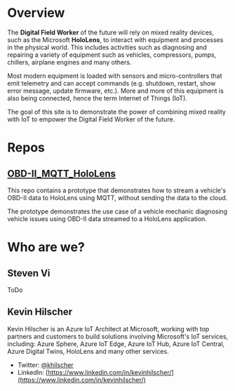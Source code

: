 # Overview

The **Digital Field Worker** of the future will rely on mixed reality devices, such as the Microsoft **HoloLens**, to interact with equipment and processes in the physical world. This includes activities such as diagnosing and repairing a variety of equipment such as vehicles, compressors, pumps, chillers, airplane engines and many others.

Most modern equipment is loaded with sensors and micro-controllers that emit telemetry and can accept commands (e.g. shutdown, restart, show error message, update firmware, etc.). More and more of this equipment is also being connected, hence the term Internet of Things (IoT).

The goal of this site is to demonstrate the power of combining mixed reality with IoT to empower the Digital Field Worker of the future.

# Repos

## [OBD-II_MQTT_HoloLens](https://github.com/mixedrealityiot/OBD-II_MQTT_HoloLens)

This repo contains a prototype that demonstrates how to stream a vehicle's OBD-II data to HoloLens using MQTT, without sending the data to the cloud.

The prototype demonstrates the use case of a vehicle mechanic diagnosing vehicle issues using OBD-II data streamed to a HoloLens application.

# Who are we?

## Steven Vi

ToDo

## Kevin Hilscher

Kevin Hilscher is an Azure IoT Architect at Microsoft, working with top partners and customers to build solutions involving Microsoft's IoT services, including: Azure Sphere, Azure IoT Edge, Azure IoT Hub, Azure IoT Central, Azure Digital Twins, HoloLens and many other services.

- Twitter: [@khilscher](https://twitter.com/khilscher)
- LinkedIn: [https://www.linkedin.com/in/kevinhilscher/](https://www.linkedin.com/in/kevinhilscher/)